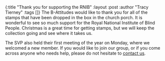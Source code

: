 {:title "Thank you for supporting the RNIB"
 :layout :post
 :author "Tracy Tierney"
 :tags []}
The B-Attitudes would like to thank you for all of the stamps that have been dropped in the box in the church porch. It is wonderful to see so much support for the Royal National Institute of Blind People. Christmas is a great time for getting stamps, but we will keep the collection going and see where it takes us.

The SVP also held their first meeting of the year on Monday, where we welcomed a new member. If you would like to join our group, or if you come across anyone who needs help, please do not hesitate to [contact us](../../pages-output/contact/).
